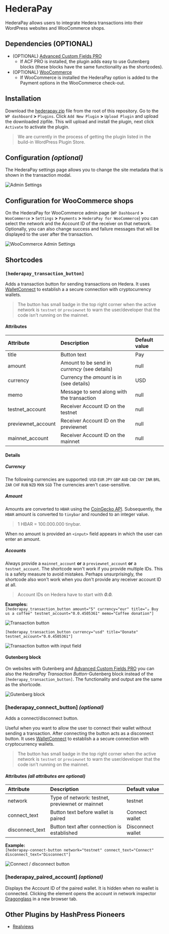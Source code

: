 # HederaPay

HederaPay allows users to integrate Hedera transactions into their WordPress websites and WooCommerce shops.

## Dependencies (OPTIONAL)

-   (OPTIONAL) [Advanced Custom Fields PRO](https://www.advancedcustomfields.com/pro/)
    -   If ACF PRO is installed, the plugin adds easy to use Gutenberg blocks (these blocks have the same functionality as the shortcodes).
-   (OPTIONAL) [WooCommerce](https://woocommerce.com/)
    -   If WooCommerce is installed the HederaPay option is added to the Payment options in the WooCommerce check-out.

## Installation

Download the [hederapay.zip](https://github.com/louweal/hellofuturehackathon/blob/master/hederapay.zip) file from the root of this repository. Go to the `WP dashboard` **>** `Plugins`. Click `Add New Plugin` **>** `Upload Plugin` and upload the downloaded zipfile. This will upload and install the plugin, next click `Activate` to activate the plugin.

> We are currently in the process of getting the plugin listed in the build-in WordPress Plugin Store.

## Configuration _(optional)_

The HederaPay settings page allows you to change the site metadata that is shown in the transaction modal.

![Admin Settings](https://github.com/louweal/hellofuturehackathon/blob/master/hederapay/assets/admin-settings.png)

## Configuration for WooCommerce shops

On the HederaPay for WooCommerce admin page (`WP Dashboard` **>** `WooCommerce` **>** `Settings` **>** `Payments` **>** `HederaPay for WooCommerce`) you can select the network and the Account ID of the receiver on that network. Optionally, you can also change success and failure messages that will be displayed to the user after the transaction.

![WooCommerce Admin Settings](https://github.com/louweal/hellofuturehackathon/blob/master/hederapay/assets/woocommerce-admin.png)

## Shortcodes

### `[hederapay_transaction_button]`

Adds a transaction button for sending transactions on Hedera. It uses [WalletConnect](https://walletconnect.com/) to establish a a secure connection with cryptocurrency wallets.

> The button has small badge in the top right corner when the active network is `testnet` or `previewnet` to warn the user/developer that the code isn't running on the mainnet.

#### Attributes

| Attribute          | Description                                   | Default value |
| :----------------- | :-------------------------------------------- | :------------ |
| title              | Button text                                   | Pay           |
| amount             | Amount to be send in _currency_ (see details) | null          |
| currency           | Currency the _amount_ is in (see details)     | USD           |
| memo               | Message to send along with the transaction    | null          |
| testnet_account    | Receiver Account ID on the testnet            | null          |
| previewnet_account | Receiver Account ID on the previewnet         | null          |
| mainnet_account    | Receiver Account ID on the mainnet            | null          |

#### Details

##### Currency

The following currencies are supported: `USD` `EUR` `JPY` `GBP` `AUD` `CAD` `CNY` `INR` `BRL` `ZAR` `CHF` `RUB` `NZD` `MXN` `SGD`
The currencies aren't case-sensitive.

##### Amount

Amounts are converted to `HBAR` using the [CoinGecko API](https://docs.coingecko.com/v3.0.1/reference/simple-price). Subsequently, the `HBAR` amount is converted to `tinybar` and rounded to an integer value.

> 1 HBAR = 100.000.000 tinybar.

When no amount is provided an `<input>` field appears in which the user can enter an amount.

##### Accounts

Always provide a `mainnet_account` **or** a `previewnet_account` **or** a `testnet_account`. The shortcode won't work if you provide multiple IDs. This is a safety measure to avoid mistakes. Perhaps unsurprisingly, the shortcode also won't work when you don't provide any receiver account ID at all.

> Account IDs on Hedera have to start with **_0.0._**

**Examples:**  
`[hederapay_transaction_button amount="5" currency="eur" title="☕︎ Buy us a coffee" testnet_account="0.0.4505361" memo="Coffee donation"]`

![Transaction button](https://github.com/louweal/hellofuturehackathon/blob/master/hederapay/assets/transaction-button.png)

`[hederapay_transaction_button currency="usd" title="Donate" testnet_account="0.0.4505361"]`

![Transaction button with input field](https://github.com/louweal/hellofuturehackathon/blob/master/hederapay/assets/transaction-button-with-input.png)

#### Gutenberg block

On websites with Gutenberg and [Advanced Custom Fields PRO](https://www.advancedcustomfields.com/pro/) you can also the _HederaPay Transaction Button_-Gutenberg block instead of the `[hederapay_transaction_button]`. The functionality and output are the same as the shortcode.

![Gutenberg block](https://github.com/louweal/hellofuturehackathon/blob/master/hederapay/assets/gutenberg-block.png)

### [hederapay_connect_button] _(optional)_

Adds a connect/disconnect button.

Useful when you want to allow the user to connect their wallet without sending a transaction. After connecting the button acts as a disconnect button. It uses [WalletConnect](https://walletconnect.com/) to establish a a secure connection with cryptocurrency wallets.

> The button has small badge in the top right corner when the active network is `testnet` or `previewnet` to warn the user/developer that the code isn't running on the mainnet.

#### Attributes _(all attributes are optional)_

| Attribute       | Description                                     | Default value     |
| :-------------- | :---------------------------------------------- | :---------------- |
| network         | Type of network: testnet, previewnet or mainnet | testnet           |
| connect_text    | Button text before wallet is paired             | Connect wallet    |
| disconnect_text | Button text after connection is established     | Disconnect wallet |

**Example:**  
`[hederapay-connect-button network="testnet" connect_text="Connect" disconnect_text="Disconnect"]`

![Connect / disconnect button](https://github.com/louweal/hellofuturehackathon/blob/master/hederapay/assets/connect-button.png)

### [hederapay_paired_account] _(optional)_

Displays the Account ID of the paired wallet. It is hidden when no wallet is connected. Clicking the element opens the account in network inspector [Dragonglass](https://app.dragonglass.me/) in a new browser tab.

## Other Plugins by HashPress Pioneers

-   [Realviews](https://github.com/louweal/hellofuturehackathon/tree/master/realviews)
